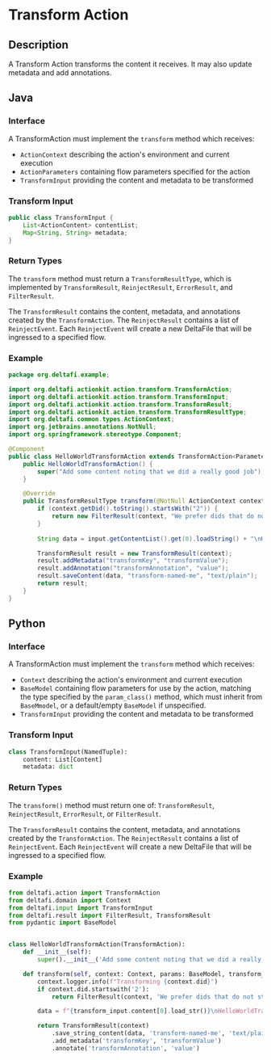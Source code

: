 # Transform Action

## Description

A Transform Action transforms the content it receives. It may also update metadata and add annotations.

## Java

### Interface

A TransformAction must implement the `transform` method which receives:
* `ActionContext` describing the action's environment and current execution
* `ActionParameters` containing flow parameters specified for the action
* `TransformInput` providing the content and metadata to be transformed

### Transform Input

```java
public class TransformInput {
    List<ActionContent> contentList;
    Map<String, String> metadata;
}
```

### Return Types

The `transform` method must return a `TransformResultType`, which is implemented by `TransformResult`, `ReinjectResult`,
`ErrorResult`, and `FilterResult`.

The `TransformResult` contains the content, metadata, and annotations created by the `TransformAction`.
The `ReinjectResult` contains a list of `ReinjectEvent`. Each `ReinjectEvent` will create a new DeltaFile that will be
ingressed to a specified flow.

### Example

```java
package org.deltafi.example;

import org.deltafi.actionkit.action.transform.TransformAction;
import org.deltafi.actionkit.action.transform.TransformInput;
import org.deltafi.actionkit.action.transform.TransformResult;
import org.deltafi.actionkit.action.transform.TransformResultType;
import org.deltafi.common.types.ActionContext;
import org.jetbrains.annotations.NotNull;
import org.springframework.stereotype.Component;

@Component
public class HelloWorldTransformAction extends TransformAction<Parameters> {
    public HelloWorldTransformAction() {
        super("Add some content noting that we did a really good job");
    }

    @Override
    public TransformResultType transform(@NotNull ActionContext context, @NotNull Parameters params, @NotNull TransformInput input) {
        if (context.getDid().toString().startsWith("2")) {
            return new FilterResult(context, "We prefer dids that do not start with 2");
        }
        
        String data = input.getContentList().get(0).loadString() + "\nHelloWorldTransformAction did a great job";

        TransformResult result = new TransformResult(context);
        result.addMetadata("transformKey", "transformValue");
        result.addAnnotation("transformAnnotation", "value");
        result.saveContent(data, "transform-named-me", "text/plain");
        return result;
    }
}
```

## Python

### Interface

A TransformAction must implement the `transform` method which receives:
* `Context` describing the action's environment and current execution
* `BaseModel` containing flow parameters for use by the action, matching the type specified by the `param_class()`
method, which must inherit from `BaseMmodel`, or a default/empty `BaseModel` if unspecified.
* `TransformInput` providing the content and metadata to be transformed

### Transform Input

```python
class TransformInput(NamedTuple):
    content: List[Content]
    metadata: dict
```

### Return Types

The `transform()` method must return one of: `TransformResult`, `ReinjectResult`, `ErrorResult`, or `FilterResult`.

The `TransformResult` contains the content, metadata, and annotations created by the `TransformAction`.
The `ReinjectResult` contains a list of `ReinjectEvent`. Each `ReinjectEvent` will create a new DeltaFile that will be
ingressed to a specified flow.

### Example

```python
from deltafi.action import TransformAction
from deltafi.domain import Context
from deltafi.input import TransformInput
from deltafi.result import FilterResult, TransformResult
from pydantic import BaseModel


class HelloWorldTransformAction(TransformAction):
    def __init__(self):
        super().__init__('Add some content noting that we did a really good job')

    def transform(self, context: Context, params: BaseModel, transform_input: TransformInput):
        context.logger.info(f"Transforming {context.did}")
        if context.did.startswith('2'):
            return FilterResult(context, 'We prefer dids that do not start with 2')

        data = f"{transform_input.content[0].load_str()}\nHelloWorldTransformAction did a great job"

        return TransformResult(context)
            .save_string_content(data, 'transform-named-me', 'text/plain')
            .add_metadata('transformKey', 'transformValue')
            .annotate('transformAnnotation', 'value')
```

